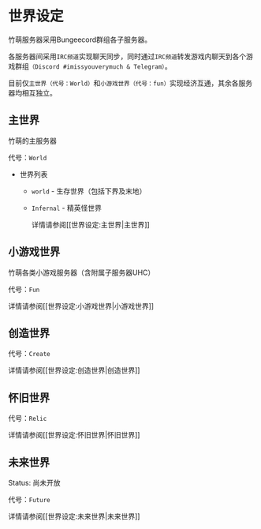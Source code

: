 # 世界设定

竹萌服务器采用Bungeecord群组各子服务器。

各服务器间采用`IRC频道`实现聊天同步，同时通过`IRC频道`转发游戏内聊天到各个游戏群组`（Discord #imissyouverymuch & Telegram）`。

目前仅`主世界（代号：World）`和`小游戏世界（代号：fun）`实现经济互通，其余各服务器均相互独立。

## 主世界

竹萌的主服务器

代号：`World`

* 世界列表
  * `world` - 生存世界（包括下界及末地）
  * `Infernal` - 精英怪世界

    详情请参阅\[\[世界设定:主世界\|主世界\]\]

## 小游戏世界

竹萌各类小游戏服务器（含附属子服务器UHC）

代号：`Fun`

详情请参阅\[\[世界设定:小游戏世界\|小游戏世界\]\]

## 创造世界

代号：`Create`

详情请参阅\[\[世界设定:创造世界\|创造世界\]\]

## 怀旧世界

代号：`Relic`

详情请参阅\[\[世界设定:怀旧世界\|怀旧世界\]\]

## 未来世界

Status: 尚未开放

代号：`Future`

详情请参阅\[\[世界设定:未来世界\|未来世界\]\]

